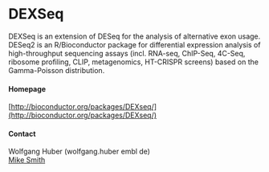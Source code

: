 # DEXSeq
DEXSeq is an extension of DESeq for the analysis of alternative exon usage. DESeq2 is an R/Bioconductor package for differential expression analysis of high-throughput sequencing assays (incl. RNA-seq, ChIP-Seq, 4C-Seq, ribosome profiling, CLIP, metagenomics, HT-CRISPR screens) based on the Gamma-Poisson distribution.

#### Homepage
[http://bioconductor.org/packages/DEXseq/](http://bioconductor.org/packages/DEXseq/)

#### Contact
Wolfgang Huber (wolfgang.huber <at> embl <dot> de)<br/>
[Mike Smith](http://congo.embl.de/hd-hub/mike-smith/)

